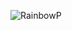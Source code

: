 ![RainbowP](https://socialify.git.ci/Wang-Jiaolong/RainbowP/image?description=1&font=Inter&forks=1&language=1&owner=1&stargazers=1&theme=Light)
